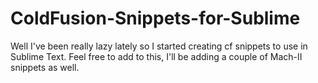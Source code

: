 ColdFusion-Snippets-for-Sublime
===============================

Well I've been really lazy lately so I started creating cf snippets to use in Sublime Text. Feel free to add to this, I'll be adding a couple of Mach-II snippets as well.